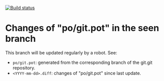 [![Build status](https://github.com/git-l10n/pot-changes/actions/workflows/git-pot.yml/badge.svg)](https://github.com/git-l10n/pot-changes/actions/workflows/git-pot.yml)

# Changes of "po/git.pot" in the seen branch

This branch will be updated regularly by a robot. See:

 - `po/git.pot`: generated from the corresponding branch of the git.git repository.
 - `<YYYY-mm-dd>.diff`: changes of "po/git.pot" since last update.
